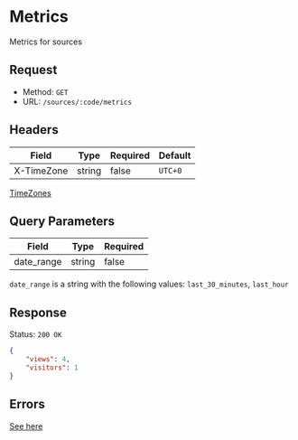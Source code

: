# Metrics
Metrics for sources

## Request
- Method: `GET`
- URL: `/sources/:code/metrics`

## Headers
| Field | Type | Required | Default |
| ----- | ---- | -------- | ------- |
| X-TimeZone | string | false | `UTC+0` |

[TimeZones](../../../packages/backend/readme.md#timezones)

## Query Parameters
| Field | Type | Required |
| ----- | ---- | -------- |
| date_range | string | false |

`date_range` is a string with the following values:
`last_30_minutes`, `last_hour`

## Response
Status: `200 OK`
```json
{
    "views": 4,
    "visitors": 1
}
```

## Errors
[See here](../../response/error.md)
